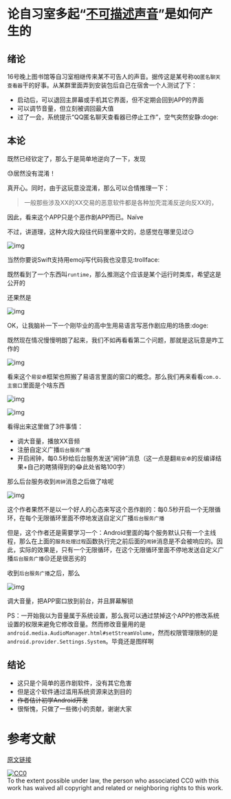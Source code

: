 # 论自习室多起“[不可描述声音](http://mp.weixin.qq.com/s?src=3&timestamp=1466149198&ver=1&signature=wqyTGmgYLWz399FO2YITx0OsnvF6v8aSxjpLJV5UgfzBFOAbrLjV5hb68YlUc2RzBJlhILPfzn3ThkQIKz4NuyCHiIrBZOPNjNh0ikh4ffuxZAkfod4KeC1Q2XhHJhMcFzgMjrouS6wET8QscV*dy6-XaD-E0mUY-qWuep9A3v0=)”是如何产生的

## 绪论

16号晚上图书馆等自习室相继传来某不可告人的声音。据传这是某号称`QQ匿名聊天查看器`干的好事。从某群里面弄到安装包后自己在宿舍一个人测试了下：
* 启动后，可以退回主屏幕或手机其它界面，但不定期会回到APP的界面
* 可以调节音量，但立刻被调回最大值
* 过了一会，系统提示“QQ匿名聊天查看器已停止工作”，空气突然安静:doge:

## 本论

既然已经钦定了，那么于是简单地逆向了一下，发现

:sweat:居然没有混淆！

真开心。同时，由于这玩意没混淆，那么可以合情推理一下：

> 一般那些涉及XX的XX交易的恶意软件都是各种加壳混淆反逆向反XX的，

因此，看来这个APP只是个恶作剧APP而已。Naïve
 
不过，讲道理，这种大段大段往代码里塞中文的，总感觉在哪里见过:smirk:

![img](https://github.com/amtlib-dot-dll/amtlib-dot-dll.github.io/blob/master/images/91ee1463-fe77-4013-8086-86a0b21fbfee.png)

当然你要说Swift支持用emoji写代码我也没意见:trollface:

既然看到了一个东西叫`runtime`，那么推测这个应该是某个运行时类库，希望这是公开的

还果然是

![img](https://github.com/amtlib-dot-dll/amtlib-dot-dll.github.io/blob/master/images/cb0b9314-3445-4359-8873-edab50c3dc85.png)
 
OK，让我脑补一下一个刚毕业的高中生用易语言写恶作剧应用的场景:doge:

既然现在情况慢慢明朗了起来，我们不如再看看第二个问题，那就是这玩意是咋工作的

![img](https://github.com/amtlib-dot-dll/amtlib-dot-dll.github.io/blob/master/images/12e79b78-b968-490a-a5a4-2d73562bfb7d.png)

看来这个`易安卓`框架也照搬了易语言里面的窗口的概念。那么我们再来看看`com.o.主窗口`里面是个啥东西

![img](https://github.com/amtlib-dot-dll/amtlib-dot-dll.github.io/blob/master/images/2ebd372c-2cf9-4a31-8ba7-8622397d8dac.png)

![img](https://github.com/amtlib-dot-dll/amtlib-dot-dll.github.io/blob/master/images/426ac546-5688-4981-872c-5544469740f7.png)

看得出来这里做了3件事情：

* 调大音量，播放XX音频
* 注册自定义广播`后台服务广播`
* 开启闹钟，每0.5秒给后台服务发送“闹钟”消息（这一点是翻`易安卓`的反编译结果+自己的瞎猜得到的:joy:此处省略100字）

那么后台服务收到`闹钟`消息之后做了啥呢
 
![img](https://github.com/amtlib-dot-dll/amtlib-dot-dll.github.io/blob/master/images/d9e7a2de-1b3a-4ac7-a320-c8d283cc07b0.png)

这个作者果然不是以一个好人的心态来写这个恶作剧的：每0.5秒开启一个无限循环，在每个无限循环里面不停地发送自定义广播`后台服务广播`

但是，这个作者还是需要学习一个：Android里面的每个服务默认只有一个主线程，那么在上面的`服务处理过程`函数执行完之前后面的`闹钟`消息是不会被响应的。因此，实际的效果是，只有一个无限循环，在这个无限循环里面不停地发送自定义广播`后台服务广播`:unamused:还是很恶劣的

收到`后台服务广播`之后，那么

![img](images/bf0a9bdc-ac5d-4922-8582-fb5c6f4097a9.png)
 
调大音量，把APP窗口放到前台，并且屏幕解锁

PS：一开始我以为音量属于系统设置，那么我可以通过禁掉这个APP的修改系统设置的权限来避免它修改音量。然而修改音量用的是`android.media.AudioManager.html#setStreamVolume`，然而权限管理限制的是`android.provider.Settings.System`。毕竟还是图样啊

## 结论

* 这只是个简单的恶作剧软件，没有其它危害
* 但是这个软件通过滥用系统资源来达到目的
* ~~作者估计初学Android开发~~
* 很惭愧，只做了一些微小的贡献，谢谢大家

# 参考文献

[原文链接](http://mp.weixin.qq.com/s?src=3&timestamp=1466149198&ver=1&signature=wqyTGmgYLWz399FO2YITx0OsnvF6v8aSxjpLJV5UgfzBFOAbrLjV5hb68YlUc2RzBJlhILPfzn3ThkQIKz4NuyCHiIrBZOPNjNh0ikh4ffuxZAkfod4KeC1Q2XhHJhMcFzgMjrouS6wET8QscV*dy6-XaD-E0mUY-qWuep9A3v0=)

<p xmlns:dct="http://purl.org/dc/terms/">
  <a rel="license"
     href="http://creativecommons.org/publicdomain/zero/1.0/">
    <img src="http://i.creativecommons.org/p/zero/1.0/88x31.png" style="border-style: none;" alt="CC0" />
  </a>
  <br />
  To the extent possible under law,
  <span rel="dct:publisher" resource="[_:publisher]">the person who associated CC0</span>
  with this work has waived all copyright and related or neighboring
  rights to this work.
</p>
